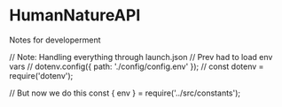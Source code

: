 # HumanNatureAPI


Notes for developerment

// Note: Handling everything through launch.json
// Prev had to load env vars
// dotenv.config({ path: './config/config.env' });
// const dotenv = require('dotenv');

// But now we do this
const { env } = require('../src/constants');